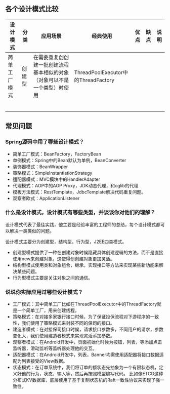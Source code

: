 ## 各个设计模式比较

|设计模式|分类|应用场景|经典使用|优点|缺点|说明|
|----|----|----|----|----|----|----|
|简单工厂模式|创建型|在需要重复创创建一批创建流程基本相似的对象（对象可以不是一个类型）时使用|ThreadPoolExecutor中的ThreadFactory||||
||||||||
||||||||
||||||||
||||||||
||||||||
||||||||

## 常见问题

### Spring源码中用了哪些设计模式？

- 简单工厂模式：BeanFactory，FactoryBean
- 单例模式：Spring中的Bean默认为单例，BeanConverter
- 装饰器模式：BeanWrapper
- 策略模式：SimpleInstantiationStrategy
- 适配器模式：MVC模块中的HandlerAdapter
- 代理模式：AOP中的AOP Proxy，JDK动态代理，和cglib的代理
- 模板方法模式：RestTemplate，JdbcTemplate解决代码重复问题。
- 观察者欧式：ApplicationListener

### 什么是设计模式，设计模式有哪些类型，并谈谈你对他们的理解？

设计模式代表了最佳实践，他主要是经验丰富的工程师的总结，每个设计模式都可以解决一类类似的问题。

设计模式主要分为创建型，结构型，行为型，J2EE四类模式。

- 创建型模式提供了一种在创建对象时候隐藏具体创建逻辑的方法，而不是直接使用new来创建对象，这使得创创建对象更加灵活。
- 结构型模式使用类和对象组合，继承，实现接口等方法来实现某些新功能来解决某些问题。
- 行为型模式主要是关注对象之间的通信。

### 说说你实际应用过哪些设计模式？

- 工厂模式：其中简单工厂比如在ThreadPoolExecutor中的ThreadFactory就是一个简单工厂，用来创建线程。
- 策略模式：在对接多家银行接口时候，为了保证投保流程对下游程序的一致性，我们使用了策略模式来封装不同的保司的接口。
- 建造者模式：在对接保司接口时候，请求接口参数多，不同用户的请求，参数变化大，我们使用建造者模式来实现灵活添加参数。
- 观察者模式：在Android开发中，页面初始化时候为按钮，列表，等添加点击监听器，滑动监听等监听器处理他的交互。
- 适配器模式：在Android开发中，列表，Banner均需使用适配器将接口数据适配为列表接受的View数据。
- 状态模式：在订单系统中，我们将订单的额状态先抽象为一个有限状态机，定义好他的行为，状态，输入等，然后再按照模型编写代码。 比如像ETCD这种分布式KV数据库，底层使用了基于复制状态机的Raft一致性协议来实现了强一致性。